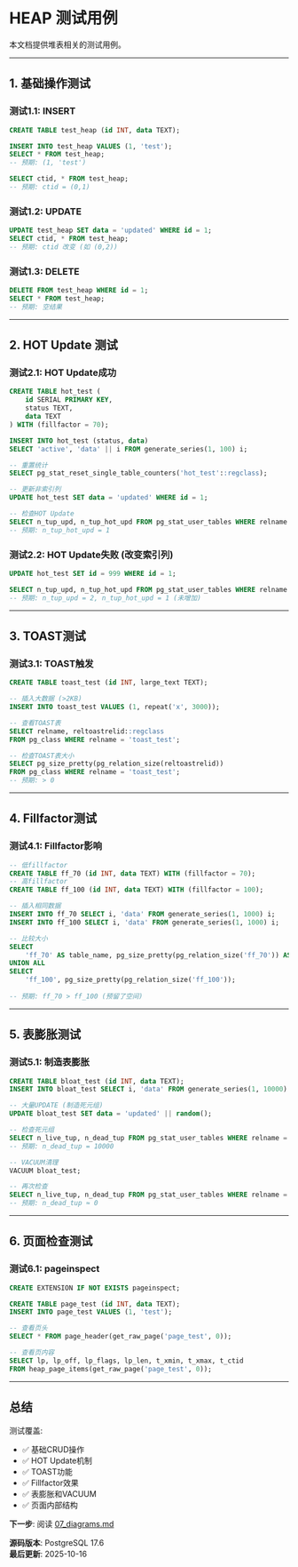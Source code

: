 # HEAP 测试用例

本文档提供堆表相关的测试用例。

---

## 1. 基础操作测试

### 测试1.1: INSERT

```sql
CREATE TABLE test_heap (id INT, data TEXT);

INSERT INTO test_heap VALUES (1, 'test');
SELECT * FROM test_heap;
-- 预期: (1, 'test')

SELECT ctid, * FROM test_heap;
-- 预期: ctid = (0,1)
```

### 测试1.2: UPDATE

```sql
UPDATE test_heap SET data = 'updated' WHERE id = 1;
SELECT ctid, * FROM test_heap;
-- 预期: ctid 改变 (如 (0,2))
```

### 测试1.3: DELETE

```sql
DELETE FROM test_heap WHERE id = 1;
SELECT * FROM test_heap;
-- 预期: 空结果
```

---

## 2. HOT Update 测试

### 测试2.1: HOT Update成功

```sql
CREATE TABLE hot_test (
    id SERIAL PRIMARY KEY,
    status TEXT,
    data TEXT
) WITH (fillfactor = 70);

INSERT INTO hot_test (status, data) 
SELECT 'active', 'data' || i FROM generate_series(1, 100) i;

-- 重置统计
SELECT pg_stat_reset_single_table_counters('hot_test'::regclass);

-- 更新非索引列
UPDATE hot_test SET data = 'updated' WHERE id = 1;

-- 检查HOT Update
SELECT n_tup_upd, n_tup_hot_upd FROM pg_stat_user_tables WHERE relname = 'hot_test';
-- 预期: n_tup_hot_upd = 1
```

### 测试2.2: HOT Update失败 (改变索引列)

```sql
UPDATE hot_test SET id = 999 WHERE id = 1;

SELECT n_tup_upd, n_tup_hot_upd FROM pg_stat_user_tables WHERE relname = 'hot_test';
-- 预期: n_tup_upd = 2, n_tup_hot_upd = 1 (未增加)
```

---

## 3. TOAST测试

### 测试3.1: TOAST触发

```sql
CREATE TABLE toast_test (id INT, large_text TEXT);

-- 插入大数据 (>2KB)
INSERT INTO toast_test VALUES (1, repeat('x', 3000));

-- 查看TOAST表
SELECT relname, reltoastrelid::regclass 
FROM pg_class WHERE relname = 'toast_test';

-- 检查TOAST表大小
SELECT pg_size_pretty(pg_relation_size(reltoastrelid)) 
FROM pg_class WHERE relname = 'toast_test';
-- 预期: > 0
```

---

## 4. Fillfactor测试

### 测试4.1: Fillfactor影响

```sql
-- 低fillfactor
CREATE TABLE ff_70 (id INT, data TEXT) WITH (fillfactor = 70);
-- 高fillfactor
CREATE TABLE ff_100 (id INT, data TEXT) WITH (fillfactor = 100);

-- 插入相同数据
INSERT INTO ff_70 SELECT i, 'data' FROM generate_series(1, 1000) i;
INSERT INTO ff_100 SELECT i, 'data' FROM generate_series(1, 1000) i;

-- 比较大小
SELECT 
    'ff_70' AS table_name, pg_size_pretty(pg_relation_size('ff_70')) AS size
UNION ALL
SELECT 
    'ff_100', pg_size_pretty(pg_relation_size('ff_100'));
    
-- 预期: ff_70 > ff_100 (预留了空间)
```

---

## 5. 表膨胀测试

### 测试5.1: 制造表膨胀

```sql
CREATE TABLE bloat_test (id INT, data TEXT);
INSERT INTO bloat_test SELECT i, 'data' FROM generate_series(1, 10000) i;

-- 大量UPDATE (制造死元组)
UPDATE bloat_test SET data = 'updated' || random();

-- 检查死元组
SELECT n_live_tup, n_dead_tup FROM pg_stat_user_tables WHERE relname = 'bloat_test';
-- 预期: n_dead_tup = 10000

-- VACUUM清理
VACUUM bloat_test;

-- 再次检查
SELECT n_live_tup, n_dead_tup FROM pg_stat_user_tables WHERE relname = 'bloat_test';
-- 预期: n_dead_tup ≈ 0
```

---

## 6. 页面检查测试

### 测试6.1: pageinspect

```sql
CREATE EXTENSION IF NOT EXISTS pageinspect;

CREATE TABLE page_test (id INT, data TEXT);
INSERT INTO page_test VALUES (1, 'test');

-- 查看页头
SELECT * FROM page_header(get_raw_page('page_test', 0));

-- 查看页内容
SELECT lp, lp_off, lp_flags, lp_len, t_xmin, t_xmax, t_ctid
FROM heap_page_items(get_raw_page('page_test', 0));
```

---

## 总结

测试覆盖:
- ✅ 基础CRUD操作
- ✅ HOT Update机制
- ✅ TOAST功能
- ✅ Fillfactor效果
- ✅ 表膨胀和VACUUM
- ✅ 页面内部结构

**下一步**: 阅读 [07_diagrams.md](07_diagrams.md)

**源码版本**: PostgreSQL 17.6  
**最后更新**: 2025-10-16

